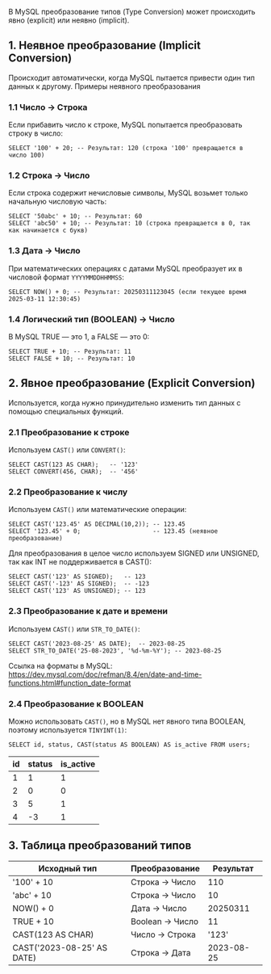 В MySQL преобразование типов (Type Conversion) может происходить явно (explicit) или неявно (implicit).

## 1. Неявное преобразование (Implicit Conversion)

Происходит автоматически, когда MySQL пытается привести один тип данных к другому.
Примеры неявного преобразования
### 1.1 Число → Строка

Если прибавить число к строке, MySQL попытается преобразовать строку в число:

```
SELECT '100' + 20; -- Результат: 120 (строка '100' превращается в число 100)
```

### 1.2 Строка → Число

Если строка содержит нечисловые символы, MySQL возьмет только начальную числовую часть:
```
SELECT '50abc' + 10; -- Результат: 60
SELECT 'abc50' + 10; -- Результат: 10 (строка превращается в 0, так как начинается с букв)
```

### 1.3 Дата → Число

При математических операциях с датами MySQL преобразует их в числовой формат `YYYYMMDDHHMMSS`:
```
SELECT NOW() + 0; -- Результат: 20250311123045 (если текущее время 2025-03-11 12:30:45)
```
### 1.4 Логический тип (BOOLEAN) → Число

В MySQL TRUE — это 1, а FALSE — это 0:

```
SELECT TRUE + 10; -- Результат: 11
SELECT FALSE + 10; -- Результат: 10
```
## 2. Явное преобразование (Explicit Conversion)

Используется, когда нужно принудительно изменить тип данных с помощью специальных функций.

### 2.1 Преобразование к строке

Используем `CAST()` или `CONVERT()`:

```
SELECT CAST(123 AS CHAR);   -- '123'
SELECT CONVERT(456, CHAR);  -- '456'
```
### 2.2 Преобразование к числу

Используем `CAST()` или математические операции:
```
SELECT CAST('123.45' AS DECIMAL(10,2)); -- 123.45
SELECT '123.45' + 0;                    -- 123.45 (неявное преобразование)
```
Для преобразования в целое число используем SIGNED или UNSIGNED, так как INT не поддерживается в CAST():

```
SELECT CAST('123' AS SIGNED);   -- 123
SELECT CAST('-123' AS SIGNED);  -- -123
SELECT CAST('123' AS UNSIGNED); -- 123
```

### 2.3 Преобразование к дате и времени

Используем `CAST()` или `STR_TO_DATE()`:

```
SELECT CAST('2023-08-25' AS DATE);  -- 2023-08-25
SELECT STR_TO_DATE('25-08-2023', '%d-%m-%Y'); -- 2023-08-25
```
Ссылка на форматы в MySQL:
https://dev.mysql.com/doc/refman/8.4/en/date-and-time-functions.html#function_date-format

### 2.4 Преобразование к BOOLEAN

Можно использовать `CAST()`, но в MySQL нет явного типа BOOLEAN, поэтому используется `TINYINT(1)`:

```
SELECT id, status, CAST(status AS BOOLEAN) AS is_active FROM users;
```
| id | status | is_active |
|----|--------|----------|
| 1  | 1      | 1        |
| 2  | 0      | 0        |
| 3  | 5      | 1        |
| 4  | -3     | 1        |


## 3. Таблица преобразований типов

| Исходный тип | Преобразование | Результат |
|-------------|---------------|-----------|
| '100' + 10  | Строка → Число | 110       |
| 'abc' + 10  | Строка → Число | 10        |
| NOW() + 0   | Дата → Число   | 20250311  |
| TRUE + 10   | Boolean → Число | 11       |
| CAST(123 AS CHAR) | Число → Строка | '123' |
| CAST('2023-08-25' AS DATE) | Строка → Дата | 2023-08-25 |
